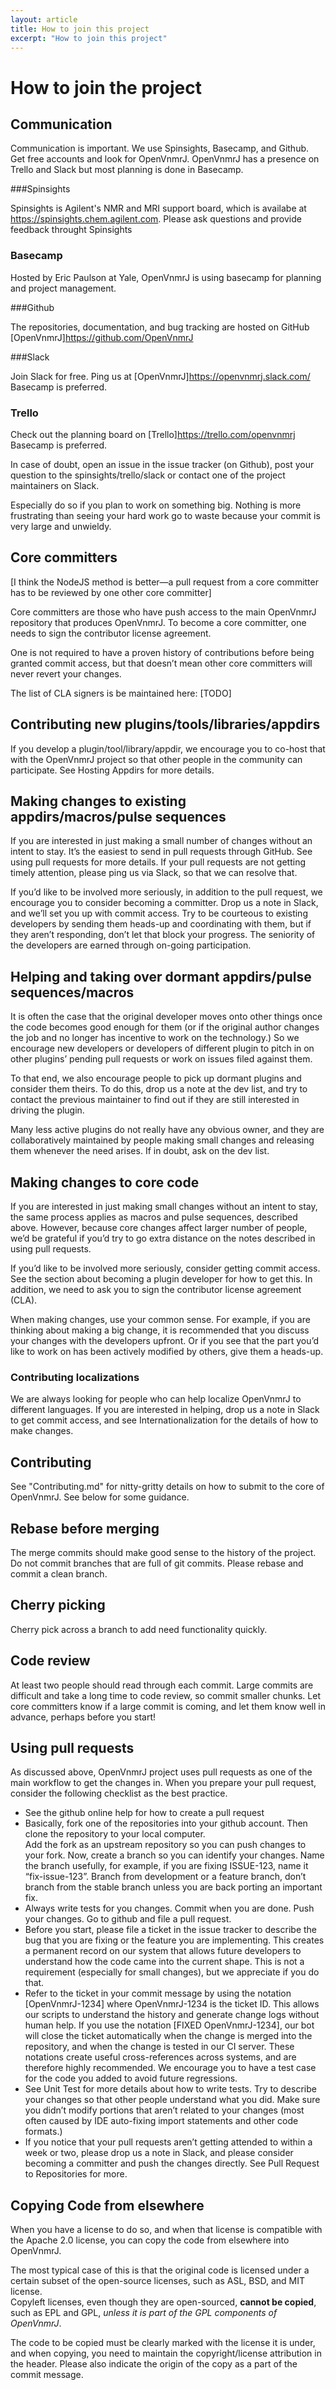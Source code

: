 ```yaml
---
layout: article
title: How to join this project
excerpt: "How to join this project"
---
```

# How to join the project

## Communication

Communication is important. We use Spinsights, Basecamp, and Github. Get free accounts and look for OpenVnmrJ. OpenVnmrJ has a presence on Trello and Slack but most planning is done in Basecamp.

###Spinsights

Spinsights is Agilent's NMR and MRI support board, which is availabe at https://spinsights.chem.agilent.com. Please ask questions and provide feedback throught Spinsights

### Basecamp

Hosted by Eric Paulson at Yale, OpenVnmrJ is using basecamp for planning and project management.

###Github

The repositories, documentation, and bug tracking are hosted on GitHub [OpenVnmrJ]<https://github.com/OpenVnmrJ>

###Slack 

Join Slack for free. Ping us at [OpenVnmrJ]<https://openvnmrj.slack.com/> Basecamp is preferred.

### Trello

Check out the planning board on [Trello]<https://trello.com/openvnmrj> Basecamp is preferred.

In case of doubt, open an issue in the issue tracker (on Github), post your question to the spinsights/trello/slack or contact one of the project maintainers on Slack.

Especially do so if you plan to work on something big. Nothing is more frustrating than seeing your hard work go to waste because your commit is very large and unwieldy.

## Core committers
[I think the NodeJS method is better—a pull request from a core committer has to be reviewed by one other core committer]

Core committers are those who have push access to the main OpenVnmrJ repository that produces OpenVnmrJ. To become a core committer, one needs to sign the contributor license agreement.
 
One is not required to have a proven history of contributions before being granted commit access, but that doesn’t mean other core committers will never revert your changes.

The list of CLA signers is be maintained here: 
[TODO]

## Contributing new plugins/tools/libraries/appdirs

If you develop a plugin/tool/library/appdir, we encourage you to co-host that with the 
OpenVnmrJ project so that other people in the community can participate. 
See Hosting Appdirs for more details.


## Making changes to existing appdirs/macros/pulse sequences

If you are interested in just making a small number of changes 
without an intent to stay. It’s the easiest to send in pull requests 
through GitHub. See using pull requests
for more details. If your pull requests are not getting timely 
attention, please ping us via Slack, so that we 
can resolve that.

If you’d like to be involved more seriously, in addition to the pull 
request, we encourage you to consider becoming a committer. Drop us a 
note in Slack, and we’ll set you up with 
commit access. Try to be courteous to existing developers by sending 
them heads-up and coordinating with them, but if they aren’t responding,
don’t let that block your progress. The seniority of the developers are
earned through on-going participation.


## Helping and taking over dormant appdirs/pulse sequences/macros

It is often the case that the original developer moves onto other 
things once the code becomes good enough for them (or if the original 
author changes the job and no longer has incentive to work on the 
technology.) So we encourage new developers or developers of different 
plugin to pitch in on other plugins’ pending pull requests or work on 
issues filed against them.

To that end, we also encourage people to pick up dormant plugins and 
consider them theirs. To do this, drop us a note at the dev list, and 
try to contact the previous maintainer to find out if they are still 
interested in driving the plugin.

Many less active plugins do not really have any obvious owner, and 
they are collaboratively maintained by people making small changes and 
releasing them whenever the need arises.  If in doubt, ask on the dev 
list.


## Making changes to core code

If you are interested in just making small changes without an intent 
to stay, the same process applies as macros and pulse sequences, described above. 
However, because core changes affect larger number of people, we’d be grateful 
if you’d try to go extra distance on the notes described in using pull requests.  

If you’d like to be involved more seriously, consider getting commit 
access. See the section about becoming a plugin developer for how to get
this. In addition, we need to ask you to sign the contributor license agreement (CLA).  

When making changes, use your common sense. For example, if you are 
thinking about making a big change, it is recommended that you discuss 
your changes with the developers upfront. Or if you see that the part 
you’d like to work on has been actively modified by others, give them a 
heads-up.  

### Contributing localizations

We are always looking for people who can help localize OpenVnmrJ to 
different languages. If you are interested in helping, drop us a note in
Slack to get commit access, and see Internationalization for the details of how to make changes.

## Contributing

See "Contributing.md" for nitty-gritty details on how to submit to the core of OpenVnmrJ. See below for some guidance.

## Rebase before merging

The merge commits should make good sense to the history of the project. 
Do not commit branches that are full of git commits. Please rebase and commit a clean branch.

## Cherry picking

Cherry pick across a branch to add need functionality quickly. 

## Code review

At least two people should read through each commit. Large commits are difficult and 
take a long time to code review, so commit smaller chunks.
Let core committers know if a large commit is coming, and let them know well in advance, 
perhaps before you start!  

## Using pull requests

As discussed above, OpenVnmrJ project uses pull requests as one of the 
main workflow to get the changes in. When you prepare your pull request,
consider the following checklist as the best practice.

* See the github online help for how to create a pull request  
* Basically, fork one of the repositories into your github account. Then clone the repository to your local computer.  
Add the fork as an upstream repository so you can push changes to your fork. 
Now, create a branch so you can identify your changes. 
Name the branch usefully, for example, if you are fixing ISSUE-123, name it “fix-issue-123”. 
Branch from development or a feature branch, don’t branch from the stable branch unless you are back porting an important fix.  
* Always write tests for you changes. Commit when you are done. Push your changes. 
Go to github and file a pull request.
* Before you start, please file a ticket in the issue tracker to describe the bug that 
you are fixing or the feature you are implementing. This creates a permanent record on our system that allows 
future developers to understand how the code came into the current shape. 
This is not a requirement (especially for small changes), but we appreciate if you do that.  
* Refer to the ticket in your commit message by using the notation [OpenVnmrJ-1234] where OpenVnmrJ-1234 is the ticket ID. 
This allows our scripts to understand the history and generate change logs without human help. If you use the notation [FIXED OpenVnmrJ-1234], 
our bot will close the ticket automatically when the change is merged into the repository, 
and when the change is tested in our CI server. These notations create useful cross-references across systems, 
and are therefore highly recommended. We encourage you to have a test case for the code you added to avoid future regressions.  
* See Unit Test for more details about how to write tests. Try to describe your changes 
so that other people understand what you did. Make sure you didn’t modify portions that aren’t related to your changes 
(most often caused by IDE auto-fixing import statements and other code formats.)
* If you notice that your pull requests aren’t getting attended to within a week or two,
 please drop us a note in Slack, and please consider becoming a committer and push the changes directly. 
 See Pull Request to Repositories for more.  

## Copying Code from elsewhere

When you have a license to do so, and when that license is compatible with the Apache 2.0 license, you can copy the code from elsewhere into OpenVnmrJ.

The most typical case of this is that the original code is licensed under a certain subset of the open-source licenses, 
such as ASL, BSD, and MIT license.   
Copyleft licenses, even though they are open-sourced, __cannot be copied__, such as EPL and GPL, *unless it is part of the GPL components of OpenVnmrJ*. 

The code to be copied must be clearly marked with the license it is under, and when copying, you need to maintain the copyright/license attribution in the header. 
Please also indicate the origin of the copy as a part of the commit message.